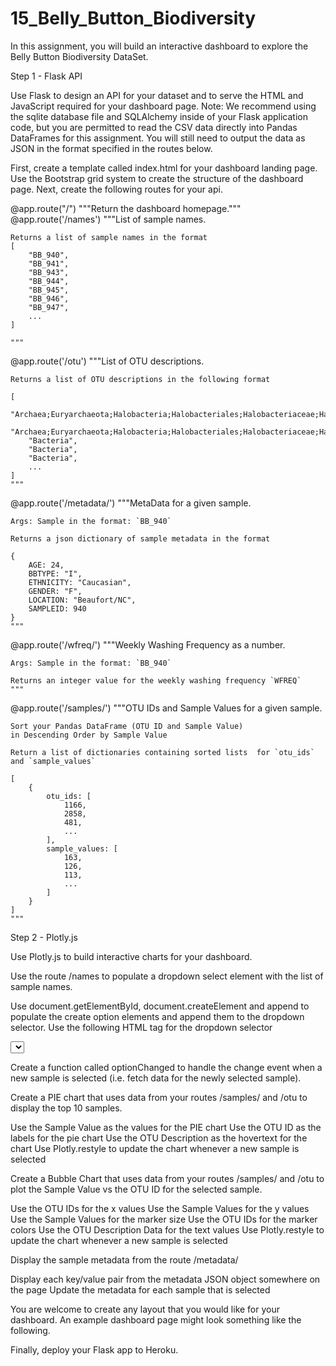 # 15_Belly_Button_Biodiversity

In this assignment, you will build an interactive dashboard to explore the Belly Button Biodiversity DataSet.


Step 1 - Flask API

Use Flask to design an API for your dataset and to serve the HTML and JavaScript required for your dashboard page. Note: We recommend using the sqlite database file and SQLAlchemy inside of your Flask application code, but you are permitted to read the CSV data directly into Pandas DataFrames for this assignment. You will still need to output the data as JSON in the format specified in the routes below.


First, create a template called index.html for your dashboard landing page. Use the Bootstrap grid system to create the structure of the dashboard page.
Next, create the following routes for your api.


@app.route("/")
    """Return the dashboard homepage."""
@app.route('/names')
    """List of sample names.

    Returns a list of sample names in the format
    [
        "BB_940",
        "BB_941",
        "BB_943",
        "BB_944",
        "BB_945",
        "BB_946",
        "BB_947",
        ...
    ]

    """
@app.route('/otu')
    """List of OTU descriptions.

    Returns a list of OTU descriptions in the following format

    [
        "Archaea;Euryarchaeota;Halobacteria;Halobacteriales;Halobacteriaceae;Halococcus",
        "Archaea;Euryarchaeota;Halobacteria;Halobacteriales;Halobacteriaceae;Halococcus",
        "Bacteria",
        "Bacteria",
        "Bacteria",
        ...
    ]
    """
@app.route('/metadata/<sample>')
    """MetaData for a given sample.

    Args: Sample in the format: `BB_940`

    Returns a json dictionary of sample metadata in the format

    {
        AGE: 24,
        BBTYPE: "I",
        ETHNICITY: "Caucasian",
        GENDER: "F",
        LOCATION: "Beaufort/NC",
        SAMPLEID: 940
    }
    """
@app.route('/wfreq/<sample>')
    """Weekly Washing Frequency as a number.

    Args: Sample in the format: `BB_940`

    Returns an integer value for the weekly washing frequency `WFREQ`
    """
@app.route('/samples/<sample>')
    """OTU IDs and Sample Values for a given sample.

    Sort your Pandas DataFrame (OTU ID and Sample Value)
    in Descending Order by Sample Value

    Return a list of dictionaries containing sorted lists  for `otu_ids`
    and `sample_values`

    [
        {
            otu_ids: [
                1166,
                2858,
                481,
                ...
            ],
            sample_values: [
                163,
                126,
                113,
                ...
            ]
        }
    ]
    """



Step 2 - Plotly.js

Use Plotly.js to build interactive charts for your dashboard.



Use the route /names to populate a dropdown select element with the list of sample names.


Use document.getElementById, document.createElement and append to populate the create option elements and append them to the dropdown selector.
Use the following HTML tag for the dropdown selector




  <select id="selDataset" onchange="optionChanged(this.value)"></select>

Create a function called optionChanged to handle the change event when a new sample is selected (i.e. fetch data for the newly selected sample).






Create a PIE chart that uses data from your routes /samples/<sample> and /otu to display the top 10 samples.


Use the Sample Value as the values for the PIE chart
Use the OTU ID as the labels for the pie chart
Use the OTU Description as the hovertext for the chart
Use Plotly.restyle to update the chart whenever a new sample is selected








Create a Bubble Chart that uses data from your routes /samples/<sample> and /otu to plot the Sample Value vs the OTU ID for the selected sample.


Use the OTU IDs for the x values
Use the Sample Values for the y values
Use the Sample Values for the marker size
Use the OTU IDs for the marker colors
Use the OTU Description Data for the text values
Use Plotly.restyle to update the chart whenever a new sample is selected








Display the sample metadata from the route /metadata/<sample>


Display each key/value pair from the metadata JSON object somewhere on the page
Update the metadata for each sample that is selected


You are welcome to create any layout that you would like for your dashboard. An example dashboard page might look something like the following.






Finally, deploy your Flask app to Heroku.
